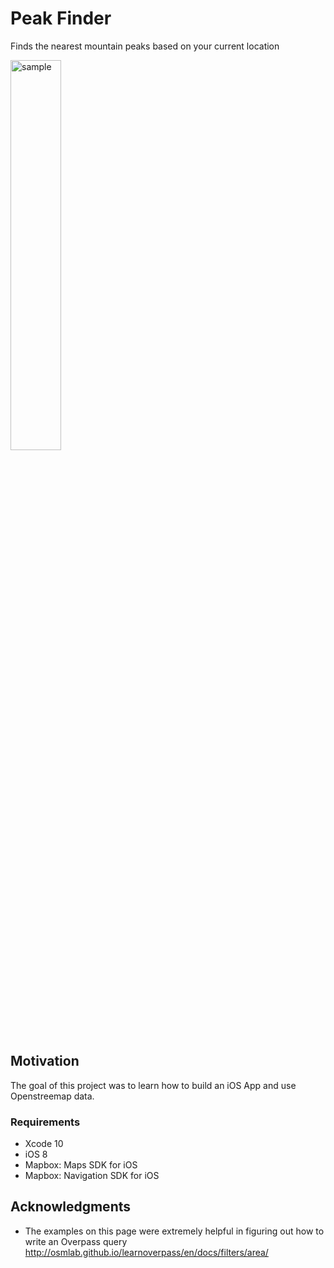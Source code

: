 # Peak Finder

Finds the nearest mountain peaks based on your current location

<img src="/Screenshots/find-peaks.gif" alt="sample" width="40%">

## Motivation

The goal of this project was to learn how to build an iOS App and use Openstreemap data.

### Requirements

- Xcode 10
- iOS 8
- Mapbox: Maps SDK for iOS
- Mapbox: Navigation SDK for iOS

## Acknowledgments

* The examples on this page were extremely helpful in figuring out how to write an Overpass query http://osmlab.github.io/learnoverpass/en/docs/filters/area/
